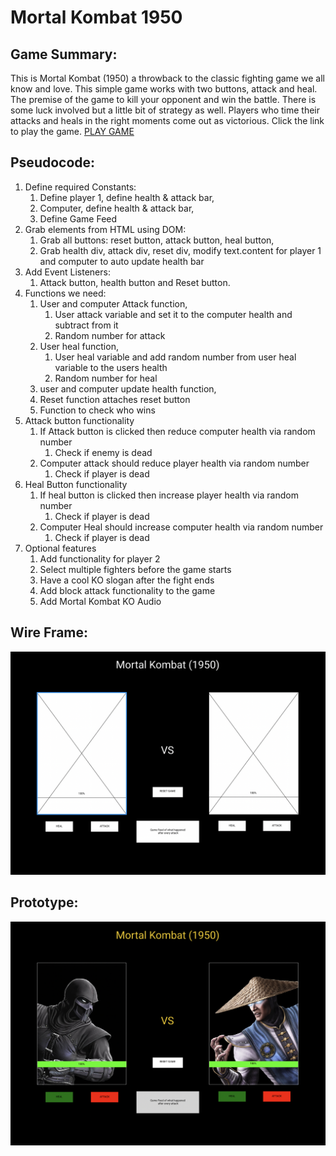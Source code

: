 # Mortal Kombat 1950
## Game Summary:

This is Mortal Kombat (1950) a throwback to the classic fighting game we all know and love. This simple game works with two buttons, attack and heal. The premise of the game to kill your opponent and win the battle. There is some luck involved but a little bit of strategy as well. Players who time their attacks and heals in the right moments come out as victorious. Click the link to play the game. <a href = http://127.0.0.1:5500/Project-1-MortalKombatGame/index.html> PLAY GAME </a>
## Pseudocode:

1. Define required Constants:
    1. Define player 1, define health & attack bar, 
    1. Computer, define health & attack bar, 
    1.  Define Game Feed
2. Grab elements from HTML using DOM:
    1.  Grab all buttons: reset button, attack button, heal button,
    1.  Grab health div, attack div, reset div, modify text.content for player 1 and computer to auto update health bar
3. Add Event Listeners:
    1. Attack button, health button and Reset button. 
4. Functions we need:
    1.  User and computer Attack function, 
        1.  User attack variable and set it to the computer health and subtract from it 
        1.  Random number for attack
    1.  User heal function, 
        1.  User heal variable and add random number from user heal variable to the users health
        1.  Random number for heal
    1.  user and computer update health function,
    1.  Reset function attaches reset button 
    1.  Function to check who wins
5. Attack button functionality
    1.  If Attack button is clicked then reduce computer health via random number
        1.  Check if enemy is dead 
    1.  Computer attack should reduce player health via random number
        1.  Check if player is dead
6. Heal Button functionality 
    1.  If heal button is clicked then increase player health via random number
        1.  Check if player is dead
    1.  Computer Heal should increase computer health via random number
        1.  Check if player is dead
7. Optional features
    1. Add functionality for player 2
    1. Select multiple fighters before the game starts
    1. Have a cool KO slogan after the fight ends
    1. Add block attack functionality to the game
    1. Add Mortal Kombat KO Audio

## Wire Frame:
![](img/WireFrame.png)
## Prototype:
![](img/Prototype.png)